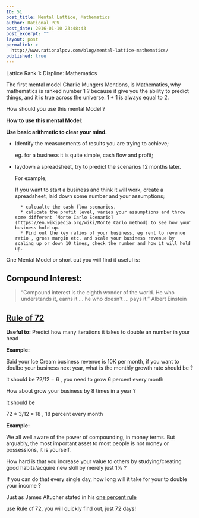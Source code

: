 ```yaml
---
ID: 51
post_title: Mental Lattice, Mathematics
author: Rational POV
post_date: 2016-01-10 23:48:43
post_excerpt: ""
layout: post
permalink: >
  http://www.rationalpov.com/blog/mental-lattice-mathematics/
published: true
---
```



Lattice Rank 1:
Displine: Mathematics


The first mental model Charlie Mungers Mentions, is Mathematics, why mathematics is ranked number 1 ? because it give you the ability to predict things, and it is true across the universe. 1 + 1 is always equal to 2.



How should you use this mental Model ? 

**__How to use this mental Model__**:

__Use basic arithmetic to clear your mind.__ 

* Identify the measurements of results you are trying to achieve;

    eg. for a business it is quite simple, cash flow and profit;

* laydown a spreadsheet, try to predict the scenarios 12 months later.   
 
    For example;

    If you want to start a business and think it will work, create a spreadsheet, laid down some number and your assumptions;

        * calcualte the cash flow scenarios, 
        * calucate the profit level, varies your assumptions and throw some different [Monte Carlo Scenario](https://en.wikipedia.org/wiki/Monte_Carlo_method) to see how your business hold up.
        * Find out the key ratios of your business. eg rent to revenue ratio , gross margin etc, and scale your business revenue by scaling up or down 10 times, check the number and how it will hold up.  

One Mental Model or short cut you will find it useful is:

## Compound Interest:

>“Compound interest is the eighth wonder of the world. He who understands it, earns it ... he who doesn't ... pays it.”
>Albert Einstein 





## [Rule of 72](https://en.wikipedia.org/wiki/Rule_of_72)


**Useful to:** Predict how many iterations it takes to double an number in your head


__Example:__

Said your Ice Cream business revenue is 10K per month, if you want to doulbe your business next year, what is the monthly growth rate should be ?

it should be 72/12 = 6 , you need to grow 6 percent every month

How about grow your business by 8 times in a year ?

it should be 

72 * 3/12 = 18 , 18 percent every month


__Example:__

We all well aware of the power of compounding, in money terms. But arguably, the most important asset to most people is not money or possessions, it is yourself.

How hard is that you increase your value to others by studying/creating good habits/acquire new skill by merely just 1% ? 

If you can do that every single day, how long will it take for your to double your income ? 

Just as James Altucher stated in his [one percent rule](http://www.jamesaltucher.com/2015/08/habits-one-percent/)

use Rule of 72, you will quickly find out, just 72 days!









